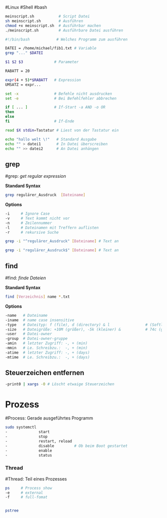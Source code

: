 #Linux #Shell #bash 

```bash
meinscript.sh           # Script Datei
sh meinscript.sh        # Ausführen
chmod +x meinscript.sh  # Ausführbar machen
./meinscript.sh         # Ausführbare Datei ausführen
```

```bash
#!/bin/bash            # Welches Programm zum ausführen

DATEI = /home/michael/fib1.txt # Variable
grep "..." $DATEI

$1 $2 $3              # Parameter

RABATT = 20

expr(4 + 5)*$RABATT   # Expression
UMSATZ = expr...

set -x                # Befehle nicht ausdrucken
set -e                # Bei Befehlfehler abbrechen

if [ ... ]            # If-Start -a AND -o OR
then
else
fi                    # If-Ende

read $X stdin=Tastatur # Liest von der Tastatur ein

echo "hallo welt \!"   # Standard Ausgabe
echo "" > datei1       # In Datei überscreiben
echo "" >> datei2      # An Datei anhängen

```

## grep
#grep: _get regular expression_

**Standard Syntax**
```bash
grep regulärer_Ausdruck  [Dateiname]
```

**Options**
```bash
-i     # Ignore Case
-v     # Text kommt nicht vor
-n     # Zeilennummer
-l     # Dateinamen mit Treffern auflisten
-r     # rekursive Suche

grep -i "^regulärer_Ausdruck" [Dateiname] # Text an                                              # Satzbeginn                                           # suchen

grep -i "regulärer_Ausdruck$" [Dateiname] # Text an                                              # Satzende                                             # suchen
```

## find
#find: _finde Dateien_

**Standard Syntax**
```bash
find [Verzeichnis] name *.txt
```

**Options**
```bash
-name   # Dateiname
-iname  # name case insensitive
-type   # Dateityp: f (file), d (directory) & l                # (Softlink)
-size   # Dateigröße: +10M (größer), -5k (kleiner) &           # 74c (genau 74 Characterlänge)
-user   # Datei-owner
-group  # Datei-owner-gruppe
-amin   # letzter Zugriff: -, + (min)
-mmin   # Le. Schreibzu.:  -, + (min)
-atime  # letzter Zugriff: -, + (days)
-mtime  # Le. Schreibzu.:  -, + (days)
```

## Steuerzeichen entfernen
```bash
-print0 | xargs -0 # Löscht etwaige Steuerzeichen
```



# Prozess
#Process: Gerade ausgeführtes Programm
```bash
sudo systemctl 
-              start
-              stop
-              restart, reload
-              disable         # Ob beim Boot gestartet
-              enable
-              status
```

### Thread

#Thread: Teil eines Prozesses

```bash
ps     # Process show
-e     # external
-f     # full-fomat


pstree
```
